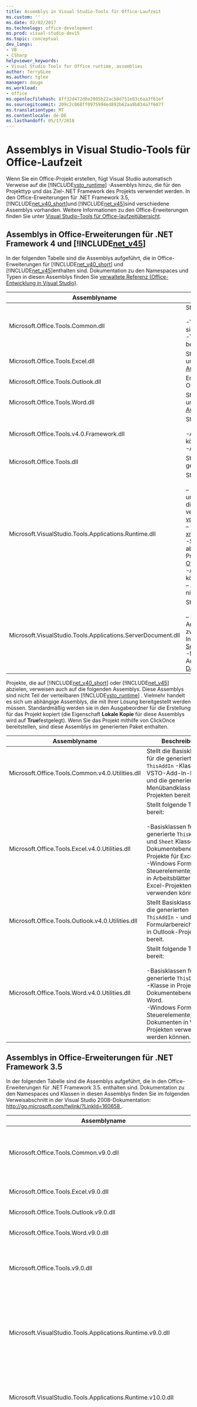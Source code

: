 ```yaml
---
title: Assemblys in Visual Studio-Tools für Office-Laufzeit
ms.custom: ''
ms.date: 02/02/2017
ms.technology: office-development
ms.prod: visual-studio-dev15
ms.topic: conceptual
dev_langs:
- VB
- CSharp
helpviewer_keywords:
- Visual Studio Tools for Office runtime, assemblies
author: TerryGLee
ms.author: tglee
manager: douge
ms.workload:
- office
ms.openlocfilehash: 8ff32d472d0e2005b22acb8d751e03c6aa3f61ef
ms.sourcegitcommit: 209c2c068ff0975994ed892b62aa9b834a7f6077
ms.translationtype: MT
ms.contentlocale: de-DE
ms.lasthandoff: 05/17/2018
---
```

# <a name="assemblies-in-the-visual-studio-tools-for-office-runtime"></a>Assemblys in Visual Studio-Tools für Office-Laufzeit
  Wenn Sie ein Office-Projekt erstellen, fügt Visual Studio automatisch Verweise auf die [!INCLUDE[vsto_runtime](../vsto/includes/vsto-runtime-md.md)] -Assemblys hinzu, die für den Projekttyp und das Ziel-.NET Framework des Projekts verwendet werden. In den Office-Erweiterungen für .NET Framework 3.5, [!INCLUDE[net_v40_short](../sharepoint/includes/net-v40-short-md.md)]und [!INCLUDE[net_v45](../vsto/includes/net-v45-md.md)]sind verschiedene Assemblys vorhanden. Weitere Informationen zu den Office-Erweiterungen finden Sie unter [Visual Studio-Tools für Office-laufzeitübersicht](../vsto/visual-studio-tools-for-office-runtime-overview.md).  
  
## <a name="assemblies-in-the-office-extensions-for-the-net-framework-4-and-the-includenetv45vstoincludesnet-v45-mdmd"></a>Assemblys in Office-Erweiterungen für .NET Framework 4 und [!INCLUDE[net_v45](../vsto/includes/net-v45-md.md)]  
 In der folgenden Tabelle sind die Assemblys aufgeführt, die in Office-Erweiterungen für [!INCLUDE[net_v40_short](../sharepoint/includes/net-v40-short-md.md)] und [!INCLUDE[net_v45](../vsto/includes/net-v45-md.md)]enthalten sind. Dokumentation zu den Namespaces und Typen in diesen Assemblys finden Sie [verwaltete Referenz &#40;Office-Entwicklung in Visual Studio&#41;](../vsto/managed-reference-office-development-in-visual-studio.md).  
  
|Assemblyname|Beschreibung|  
|-------------------|-----------------|  
|Microsoft.Office.Tools.Common.dll|Stellt folgende Typen bereit:<br /><br /> -Typen zum Erstellen von menübandanpassungen und Smarttags. **Hinweis:** Smarttags sind veraltet, im [!INCLUDE[Excel_14_short](../vsto/includes/excel-14-short-md.md)] und [!INCLUDE[Word_14_short](../vsto/includes/word-14-short-md.md)].<br />-Typen zum Erstellen von Aktionsbereichen in Anpassungen auf Dokumentebene und benutzerdefinierten Aufgabenbereichen in VSTO-Add-Ins.|  
|Microsoft.Office.Tools.Excel.dll|Stellt Schnittstellen bereit, die Hostelemente und Hoststeuerelemente für Excel-Projekte und unterstützende Typen darstellen. Weitere Informationen finden Sie unter [Automatisieren von Excel mithilfe von erweiterten Objekten](../vsto/automating-excel-by-using-extended-objects.md).|  
|Microsoft.Office.Tools.Outlook.dll|Enthält Typen, mit denen Sie benutzerdefinierte Formularbereiche in VSTO-Add-Ins für Outlook erstellen können.|  
|Microsoft.Office.Tools.Word.dll|Stellt Schnittstellen bereit, die Hostelemente und Hoststeuerelemente für Word-Projekte und unterstützende Typen darstellen. Weitere Informationen finden Sie unter [Automatisieren von Word mithilfe von erweiterten Objekten](../vsto/automating-word-by-using-extended-objects.md).|  
|Microsoft.Office.Tools.v4.0.Framework.dll|Stellt folgende Typen bereit:<br /><br /> -Ausnahmen, die von der Visual Studio-Tools für Office-Laufzeit ausgelöst werden können.<br />-Attribute, die Sie, beim Erstellen von Outlook verwenden können-Formularbereichen.|  
|Microsoft.Office.Tools.dll|Stellt Typen bereit, die zur Infrastruktur der Visual Studio-Tools für Office-Laufzeit gehören und nicht für die direkte Verwendung durch den Code vorgesehen sind.|  
|Microsoft.VisualStudio.Tools.Applications.Runtime.dll|Stellt folgende Typen bereit:<br /><br /> – Der <xref:Microsoft.VisualStudio.Tools.Applications.Runtime.CachedAttribute> Attribut und <xref:Microsoft.VisualStudio.Tools.Applications.Runtime.ICachedType> Schnittstelle, die zum Zwischenspeichern von Datenobjekten in einer Anpassung auf Dokumentebene verwendet werden können. Weitere Informationen finden Sie unter [Zwischenspeichern von Daten](../vsto/caching-data.md).<br />– Der <xref:Microsoft.VisualStudio.Tools.Applications.Deployment.IAddInPostDeploymentAction> -Schnittstelle, die Sie implementieren können, um zusätzliche Installationsschritte als abschließenden Schritt des ClickOnce-Installationsprogramms für eine Office-Projektmappe auszuführen. Weitere Informationen finden Sie unter [bereitstellen eine Office-Projektmappe mithilfe von ClickOnce](../vsto/deploying-an-office-solution-by-using-clickonce.md).<br />-Ausnahmen, die von der Visual Studio-Tools für Office-Laufzeit ausgelöst werden können.<br />– Andere Typen, die Teil der Visual Studio-Tools für Office Runtime-Infrastruktur und nicht direkt aus Ihrem Code verwendet werden sollen.|  
|Microsoft.VisualStudio.Tools.Applications.ServerDocument.dll|Stellt folgende Typen bereit:<br /><br /> – Der <xref:Microsoft.VisualStudio.Tools.Applications.ServerDocument> -Klasse, die zum Anfügen von Anpassungsassemblys an Dokumente und Zugriff auf die zwischengespeicherten Daten in Dokumenten verwendet werden können. Weitere Informationen finden Sie unter [Verwalten von Dokumenten auf einem Server mit der ServerDocument-Klasse](../vsto/managing-documents-on-a-server-by-using-the-serverdocument-class.md).<br />-Mehrere Klassen, die die Hierarchie der darstellt, zwischengespeicherte Daten in einer Anpassung auf Dokumentebene. Weitere Informationen finden Sie unter [zugreifen auf Daten in Dokumenten auf dem Server](../vsto/accessing-data-in-documents-on-the-server.md).|  
  
 Projekte, die auf [!INCLUDE[net_v40_short](../sharepoint/includes/net-v40-short-md.md)] oder [!INCLUDE[net_v45](../vsto/includes/net-v45-md.md)] abzielen, verweisen auch auf die folgenden Assemblys. Diese Assemblys sind nicht Teil der verteilbaren [!INCLUDE[vsto_runtime](../vsto/includes/vsto-runtime-md.md)] . Vielmehr handelt es sich um abhängige Assemblys, die mit Ihrer Lösung bereitgestellt werden müssen. Standardmäßig werden sie in den Ausgabeordner für die Erstellung für das Projekt kopiert (die Eigenschaft **Lokale Kopie** für diese Assemblys wird auf **True**festgelegt). Wenn Sie das Projekt mithilfe von ClickOnce bereitstellen, sind diese Assemblys im generierten Paket enthalten.  
  
|Assemblyname|Beschreibung|  
|-------------------|-----------------|  
|Microsoft.Office.Tools.Common.v4.0.Utilities.dll|Stellt die Basisklassen für die generierte `ThisAddIn` -Klasse in VSTO-Add-In-Projekten und die generierte Menübandklasse in allen Projekten bereit.|  
|Microsoft.Office.Tools.Excel.v4.0.Utilities.dll|Stellt folgende Typen bereit:<br /><br /> -Basisklassen für die generierte `ThisWorkbook` und `Sheet` Klassen in Dokumentebene Projekte für Excel.<br />-Windows Forms-Steuerelemente, die Sie in Arbeitsblättern in Excel-Projekten verwenden können.|  
|Microsoft.Office.Tools.Outlook.v4.0.Utilities.dll|Stellt Basisklassen für die generierten `ThisAddIn` - und Formularbereichsklassen in Outlook-Projekten bereit.|  
|Microsoft.Office.Tools.Word.v4.0.Utilities.dll|Stellt folgende Typen bereit:<br /><br /> -Basisklassen für die generierte `ThisDocument` -Klasse in Projekten auf Dokumentebene für Word.<br />-Windows Forms-Steuerelemente, die in Dokumenten in Word-Projekten verwendet werden können.|  
  
## <a name="assemblies-in-the-office-extensions-for-the-net-framework-35"></a>Assemblys in Office-Erweiterungen für .NET Framework 3.5  
 In der folgenden Tabelle sind die Assemblys aufgeführt, die in den Office-Erweiterungen für .NET Framework 3.5. enthalten sind. Dokumentation zu den Namespaces und Klassen in diesen Assemblys finden Sie im folgenden Verweisabschnitt in der Visual Studio 2008-Dokumentation: [ http://go.microsoft.com/fwlink/?LinkId=160658 ](http://go.microsoft.com/fwlink/?LinkId=160658).  
  
|Assemblyname|Beschreibung|  
|-------------------|-----------------|  
|Microsoft.Office.Tools.Common.v9.0.dll|Stellt folgende Typen bereit:<br /><br /> -Die Microsoft.Office.Tools.AddIn Basisklasse für VSTO-Add-Ins.<br />-Klassen zum Erstellen von menübandanpassungen und Smarttags. **Hinweis:** Smarttags sind veraltet, im [!INCLUDE[Excel_14_short](../vsto/includes/excel-14-short-md.md)] und [!INCLUDE[Word_14_short](../vsto/includes/word-14-short-md.md)].<br />-Klassen zum Erstellen von Aktionsbereichen in Anpassungen auf Dokumentebene und benutzerdefinierten Aufgabenbereichen in VSTO-Add-Ins.|  
|Microsoft.Office.Tools.Excel.v9.0.dll|Stellt Hostelemente und Hoststeuerelemente für Excel-Lösungen bereit. Weitere Informationen finden Sie unter [Automatisieren von Excel mithilfe von erweiterten Objekten](../vsto/automating-excel-by-using-extended-objects.md).|  
|Microsoft.Office.Tools.Outlook.v9.0.dll|Stellt Klassen bereit, mit denen Sie benutzerdefinierte Formularbereiche in Outlook-VSTO-Add-Ins erstellen können.|  
|Microsoft.Office.Tools.Word.v9.0.dll|Stellt Hostelemente und Hoststeuerelemente für Word--Lösungen bereit. Weitere Informationen finden Sie unter [Automatisieren von Word mithilfe von erweiterten Objekten](../vsto/automating-word-by-using-extended-objects.md).|  
|Microsoft.Office.Tools.v9.0.dll|Stellt folgende Typen bereit:<br /><br /> – Der [RemoteBindableComponent](https://docs.microsoft.com/previous-versions/visualstudio/visual-studio-2008/bb546360(v=vs.90)) Klasse, die die Datenbindungsfunktionen für Hoststeuerelemente in Anpassungen auf Dokumentebene zu bereitstellt.<br />– Andere Typen, die Teil der Visual Studio-Tools für Office Runtime-Infrastruktur und nicht direkt aus Ihrem Code verwendet werden sollen.|  
|Microsoft.VisualStudio.Tools.Applications.Runtime.v9.0.dll|Stellt folgende Typen bereit:<br /><br /> – Der <xref:Microsoft.VisualStudio.Tools.Applications.Runtime.CachedAttribute> Attribut und <xref:Microsoft.VisualStudio.Tools.Applications.Runtime.ICachedType> Schnittstelle, die zum Zwischenspeichern von Datenobjekten in einer Anpassung auf Dokumentebene verwendet werden können. Weitere Informationen finden Sie unter [Zwischenspeichern von Daten](../vsto/caching-data.md).<br />-Ausnahmen, die von der Visual Studio-Tools für Office-Laufzeit ausgelöst werden können.<br />– Andere Typen, die Teil der Visual Studio-Tools für Office Runtime-Infrastruktur und nicht direkt aus Ihrem Code verwendet werden sollen.|  
|Microsoft.VisualStudio.Tools.Applications.Runtime.v10.0.dll|Stellt die <xref:Microsoft.VisualStudio.Tools.Applications.Deployment.IAddInPostDeploymentAction>-Schnittstelle bereit, die Sie implementieren können, um zusätzliche Installationsschritte als abschließenden Schritt des ClickOnce-Installationsprogramms für eine Office-Lösung auszuführen. Weitere Informationen finden Sie unter [Bereitstellung erweiterter Office-Lösungen](http://msdn.microsoft.com/en-us/9147b6f6-849f-4cb1-b2c5-e22658d74b02).|  
|Microsoft.VisualStudio.Tools.Applications.ServerDocument.v10.0.dll|Stellt folgende Typen bereit:<br /><br /> – Der <xref:Microsoft.VisualStudio.Tools.Applications.ServerDocument> -Klasse, die zum programmgesteuerten Anfügen von Anpassungsassemblys an Dokumente und Zugriff auf die zwischengespeicherten Daten in Dokumenten verwendet werden können. Weitere Informationen finden Sie unter [Verwalten von Dokumenten auf einem Server mit der ServerDocument-Klasse](../vsto/managing-documents-on-a-server-by-using-the-serverdocument-class.md).<br />-Mehrere Klassen, die die Hierarchie der darstellt, zwischengespeicherte Daten in einer Anpassung auf Dokumentebene. Weitere Informationen finden Sie unter [zugreifen auf Daten in Dokumenten auf dem Server](../vsto/accessing-data-in-documents-on-the-server.md).|  
|Microsoft.VisualStudio.Tools.Office.Runtime.v10.0.dll|Stellt folgende Typen bereit:<br /><br /> -Die Microsoft.VisualStudio.Tools.Office.Runtime.Security.AddInSecurityEntry und Microsoft.VisualStudio.Tools.Office.Runtime.Security.UserInclusionList-Klassen, die Sie verwenden können, zum Erstellen von Listeneinträgen Vertrauenswürdigkeit gewährt werden, um Office Projektmappen, die .NET Framework 3.5 abzielen.<br />– Andere Typen, die Teil der Visual Studio-Tools für Office Runtime-Infrastruktur und nicht direkt aus Ihrem Code verwendet werden sollen.|  
  
## <a name="see-also"></a>Siehe auch  
 [Visual Studio-Tools für Office-laufzeitübersicht](../vsto/visual-studio-tools-for-office-runtime-overview.md)   
 [Visual Studio-Tools für Office-Laufzeit-Installationsszenarien](../vsto/visual-studio-tools-for-office-runtime-installation-scenarios.md)  
  
  